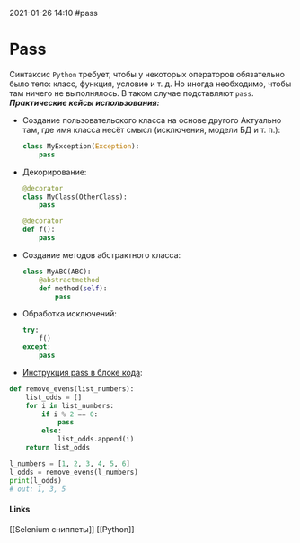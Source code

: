 2021-01-26 14:10
#pass
# Pass
Синтаксис `Python` требует, чтобы у некоторых операторов обязательно было тело: класс, функция, условие и т. д. Но иногда необходимо, чтобы там ничего не выполнялось. В таком случае подставляют `pass`.
**_Практические кейсы использования:_**
-   Создание пользовательского класса на основе другого
    Актуально там, где имя класса несёт смысл (исключения, модели БД и т. п.):
    ```Python
    class MyException(Exception): 
        pass
    ```
-   Декорирование:
    ```Python
    @decorator
    class MyClass(OtherClass):
        pass
    ```
    ```Python
    @decorator
    def f():
        pass
    ```
-   Создание методов абстрактного класса:
    ```Python
    class MyABC(ABC):
        @abstractmethod
        def method(self):
            pass
    ```
-   Обработка исключений:
    ```Python
    try:
        f()
    except:
        pass
    ```
 - [Инструкция pass в блоке кода](https://pythononline.ru/osnovy/operator-python-pass):
```Python
def remove_evens(list_numbers):
    list_odds = []
    for i in list_numbers:
        if i % 2 == 0:
            pass
        else:
            list_odds.append(i)
    return list_odds

l_numbers = [1, 2, 3, 4, 5, 6]
l_odds = remove_evens(l_numbers)
print(l_odds)
# out: 1, 3, 5
```


#### Links
[[Selenium сниппеты]] [[Python]]